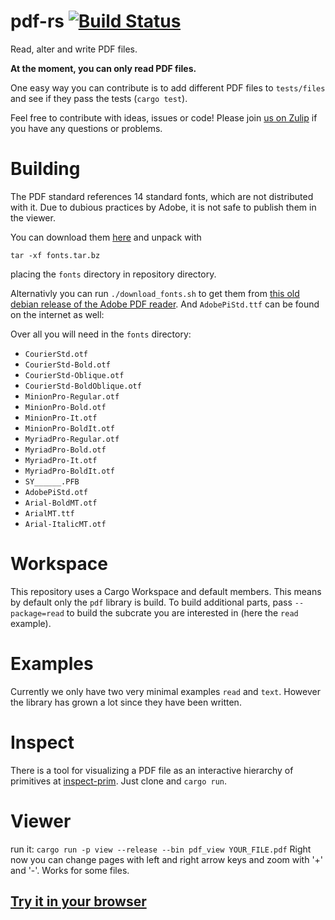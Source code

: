 # pdf-rs [![Build Status](https://travis-ci.com/pdf-rs/pdf.svg?branch=master)](https://travis-ci.com/pdf-rs/pdf)
Read, alter and write PDF files.

**At the moment, you can only read PDF files.**

One easy way you can contribute is to add different PDF files to `tests/files` and see if they pass the tests (`cargo test`).

Feel free to contribute with ideas, issues or code! Please join [us on Zulip](https://type.zulipchat.com/#narrow/stream/209232-pdf) if you have any questions or problems.

# Building
The PDF standard references 14 standard fonts, which are not distributed with it.
Due to dubious practices by Adobe, it is not safe to publish them in the viewer.

You can download them [here](https://lbry.tv/pdf-standard-fonts.tar.bz:060d67b0d4f5ef9089853f3b314598e0e5d9c487) and unpack with
```
tar -xf fonts.tar.bz
```
placing the `fonts` directory in repository directory.

Alternativly you can run `./download_fonts.sh` to get them from [this old debian release of the Adobe PDF reader](http://ardownload.adobe.com/pub/adobe/reader/unix/9.x/9.5.5/enu/AdbeRdr9.5.5-1_i386linux_enu.deb). And `AdobePiStd.ttf` can be found on the internet as well:

Over all you will need in the `fonts` directory:
 - `CourierStd.otf`
 - `CourierStd-Bold.otf`
 - `CourierStd-Oblique.otf`
 - `CourierStd-BoldOblique.otf`
 - `MinionPro-Regular.otf`
 - `MinionPro-Bold.otf`
 - `MinionPro-It.otf`
 - `MinionPro-BoldIt.otf`
 - `MyriadPro-Regular.otf`
 - `MyriadPro-Bold.otf`
 - `MyriadPro-It.otf`
 - `MyriadPro-BoldIt.otf`
 - `SY______.PFB`
 - `AdobePiStd.otf`
 - `Arial-BoldMT.otf`
 - `ArialMT.ttf`
 - `Arial-ItalicMT.otf`


# Workspace
This repository uses a Cargo Workspace and default members. This means by default only the `pdf` library is build.
To build additional parts, pass `--package=read` to build the subcrate you are interested in (here the `read` example).

# Examples
Currently we only have two very minimal examples `read` and `text`. However the library has grown a lot since they have been written.

# Inspect
There is a tool for visualizing a PDF file as an interactive hierarchy of primitives at [inspect-prim](https://github.com/pdf-rs/inspect-prim). Just clone and `cargo run`.

# Viewer
run it:
  `cargo run -p view --release --bin pdf_view YOUR_FILE.pdf`
Right now you can change pages with left and right arrow keys and zoom with '+' and '-'. Works for some files.

## [Try it in your browser](https://pdf-rs.github.io/view-wasm/)